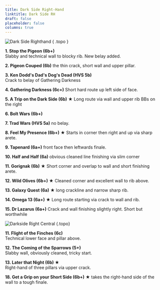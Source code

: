 ```yaml
---
title: Dark Side Right-Hand
linktitle: Dark Side RH
draft: false
placeholder: false
columns: true
---
```


<!-- Old topo is: ![Dark Side Righthand](/img/peak/buxton/hh-dark-side-rh.jpg "Dark Side Righthand") -->

![Dark Side Righthand](/img/peak/buxton/hh-darkside-right.jpg)
{ .topo }



**1. Stop the Pigeon (6b+)**  
Slabby and technical wall to blocky rib. <span class="new">New belay added.</span>

**2. Pigeon Couped (6b)** the thin crack, short wall and upper pillar.

**3. Ken Dodd's Dad's Dog's Dead (HVS 5b)**  
Crack to belay of Gathering Darkness

**4. Gathering Darkness (6c+)** Short hard route up left side of face.

**5. A Trip on the Dark Side (6b)** &starf; Long route via wall and upper rib BBs on the right

**6. Bolt Wars (6b+)**

**7. Trad Wars (HVS 5a)** no belay.

**8. Feel My Presence (6b+)** &starf; Starts in corner then right and up via sharp arete.

**9. Tapenard (6a+)** front face then leftwards finale.

**10. Half and Half (6a)** obvious cleaned line finishing via slim corner

**11. Gorignak (6b)** &starf; Short corner and overlap to wall and short finishing arete.

**12. Wild Olives (6b+)** &starf; Cleaned corner and excellent wall to rib above.

**13. Galaxy Quest (6a)** &starf; long crackline and narrow sharp rib.

**14. Omega 13 (6a+)** &starf; Long route starting via crack to wall and rib.

**15. Dr Lazarus (6a+)** Crack and wall finishing slightly right. Short but worthwhile


![Darkside Right Central](/img/peak/buxton/hh-dark-side-right-central.jpg)
{.topo}

**11. Flight of the Finches (6c)**  
Technical lower face and pillar above.

**12. The Coming of the Sparrows (5+)**  
Slabby wall, obviously cleaned, tricky start.

**13. Later that Night (6b) &starf;**  
Right-hand of three pillars via upper crack.




**18. Get a Grip on your Short Side (6b+)** &starf; takes the right-hand side of the wall to a tough finale.






